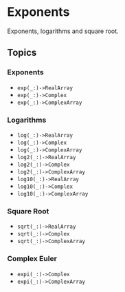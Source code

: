 # Exponents

Exponents, logarithms and square root. 

## Topics

### Exponents
- ``exp(_:)->RealArray``
- ``exp(_:)->Complex``
- ``exp(_:)->ComplexArray``

### Logarithms
- ``log(_:)->RealArray``
- ``log(_:)->Complex``
- ``log(_:)->ComplexArray``
- ``log2(_:)->RealArray``
- ``log2(_:)->Complex``
- ``log2(_:)->ComplexArray``
- ``log10(_:)->RealArray``
- ``log10(_:)->Complex``
- ``log10(_:)->ComplexArray``

### Square Root
- ``sqrt(_:)->RealArray``
- ``sqrt(_:)->Complex``
- ``sqrt(_:)->ComplexArray``

### Complex Euler

- ``expi(_:)->Complex``
- ``expi(_:)->ComplexArray``

